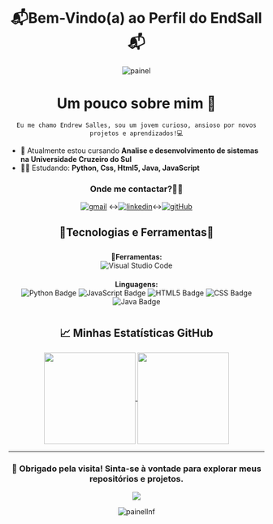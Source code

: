 <h1 align="center"> 📬Bem-Vindo(a) ao Perfil do EndSall 📬</h1>

<div align="center">

![painel](https://camo.githubusercontent.com/3909fc75ae856d89d2fd251f4c95a2157e22142606ee50ce4e1306c0b68e7ac7/68747470733a2f2f63617073756c652d72656e6465722e76657263656c2e6170702f6170693f747970653d776176696e6726636f6c6f723d303030303030266865696768743d3132302673656374696f6e3d686561646572
)

   <h1> Um pouco sobre mim 👋</h1> 

    Eu me chamo Endrew Salles, sou um jovem curioso, ansioso por novos projetos e aprendizados!💻
</div> 

- 🌱 Atualmente estou cursando **Analise e desenvolvimento de sistemas na Universidade Cruzeiro do Sul**
- 👨‍💻 Estudando: **Python, Css, Html5, Java, JavaScript**
<div align="center">

### Onde me contactar?🧙‍♂️


[![gmail](https://img.shields.io/badge/Gmail-D14836?style=for-the-badge&logo=gmail&logoColor=white)](mailto:sallesendrew2@gmail.com "sallesendrew2@gmail.com") <->[![linkedin](https://img.shields.io/badge/LinkedIn-0077B5?style=for-the-badge&logo=linkedin&logoColor=white)](https://www.linkedin.com/feed/?trk=guest_homepage-basic_google-one-tap-submit "Clique Aqui!")<->[![gitHub](https://img.shields.io/badge/GitHub-100000?style=for-the-badge&logo=github&logoColor=white)](https://github.com/EndSall "Clique Aqui!")

</div>

<h2 align="center">🔧Tecnologias e Ferramentas🔧</h2>
<div style="display: flex; flex-wrap: wrap; justify-content: center;">

  <div align= center style="flex: 50%; padding: 10px;">
    <strong>🔧Ferramentas:</strong><br>
    <img src="https://img.shields.io/badge/Visual_Studio_Code-0078D4?style=for-the-badge&logo=visual%20studio%20code&logoColor=white" alt="Visual Studio Code" />
  </div>

  <div align= center style="flex: 50%; padding: 10px;">
    <strong>Linguagens:</strong><br>
    <img src="https://img.shields.io/badge/-Python-blue?logo=Python&logoColor=white" alt="Python Badge" />
    <img src="https://img.shields.io/badge/-JavaScript-yellow?logo=javascript&logoColor=black" alt="JavaScript Badge" />
    <img src="https://img.shields.io/badge/HTML5-E34F26?style=for-the-badge&logo=html5&logoColor=white" alt="HTML5 Badge" />
    <img src="https://img.shields.io/badge/CSS-239120?style=for-the-badge&logo=css3&logoColor=white" alt="CSS Badge" />
    <img src="https://img.shields.io/badge/Java-ED8B00?style=for-the-badge&logo=openjdk&logoColor=white" alt="Java Badge" />
  </div>

</div>

<h2 align="center">📈 Minhas Estatísticas GitHub</h2>

<div align="center">
 <a href="https://github-readme-stats.vercel.app/api?username=EndSall/github-readme-stats">
  <img height=180 align="center" src="https://github-readme-stats.vercel.app/api?username=EndSall&show_icons=true&theme=radical" />
</a>
<a href="https://github.com/EndSall/convoychat">
  <img height=180 align="center" src="https://github-readme-stats.vercel.app/api/top-langs?username=EndSall&layout=compact&langs_count=8&card_width=320&theme=radical" />
</a>

</div>
<div align="center">

---

### 🌟 **Obrigado pela visita!** Sinta-se à vontade para explorar meus repositórios e projetos.

<p align="center">   <img alingn="center" src="https://profile-counter.glitch.me/Endsall/count.svg" /></p>

![painelInf](https://camo.githubusercontent.com/f5afc35289f576638056ab5a2171a4fc940b20fe14ae26c2f671b6a9783cfa07/68747470733a2f2f63617073756c652d72656e6465722e76657263656c2e6170702f6170693f747970653d776176696e6726636f6c6f723d303030303030266865696768743d3132302673656374696f6e3d666f6f746572)

</div>
